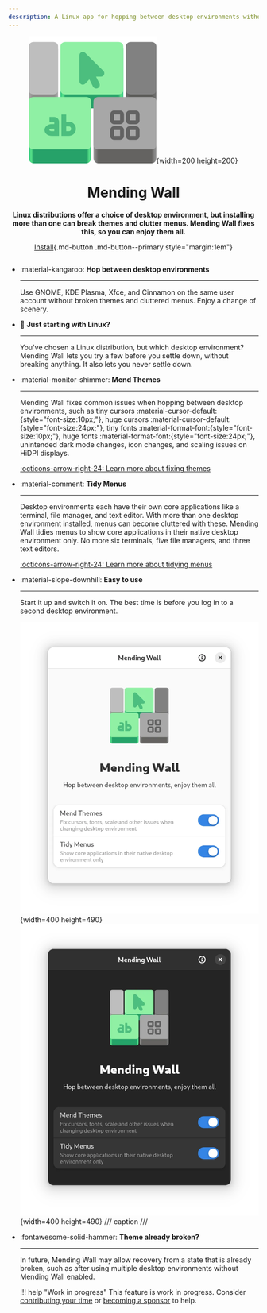 ```yaml
---
description: A Linux app for hopping between desktop environments without broken themes or cluttered menus.
---
```


<div style="text-align:center;" markdown>

![Mending Wall icon](assets/logo.svg){width=200 height=200}

# **Mending Wall**

**Linux distributions offer a choice of desktop environment, but installing more than one can break themes and clutter menus. Mending Wall fixes this, so you can enjoy them all.**

[Install](getting-started.md){.md-button .md-button--primary style="margin:1em"}

</div>

<div style="margin-top:2em;" class="grid cards" markdown>

-   :material-kangaroo: __Hop between desktop environments__

    ---
  
    Use GNOME, KDE Plasma, Xfce, and Cinnamon on the same user account without broken themes and cluttered menus. Enjoy a change of scenery.

-   :eyes: __Just starting with Linux?__

    ---
  
    You've chosen a Linux distribution, but which desktop environment? Mending Wall lets you try a few before you settle down, without breaking anything. It also lets you never settle down.
    
-   :material-monitor-shimmer: __Mend Themes__

    ---
  
    Mending Wall fixes common issues when hopping between desktop environments, such as  tiny cursors :material-cursor-default:{style="font-size:10px;"}, huge cursors :material-cursor-default:{style="font-size:24px;"}, tiny fonts :material-format-font:{style="font-size:10px;"}, huge fonts :material-format-font:{style="font-size:24px;"}, unintended dark mode changes, icon changes, and scaling issues on HiDPI displays.

    [:octicons-arrow-right-24: Learn more about fixing themes](mend-themes.md)
 
-   :material-comment: __Tidy Menus__

    ---
  
    Desktop environments each have their own core applications like a terminal, file manager, and text editor. With more than one desktop environment installed, menus can become cluttered with these. Mending Wall tidies menus to show core applications in their native desktop environment only. No more six terminals, five file managers, and three text editors.

    [:octicons-arrow-right-24: Learn more about tidying menus](tidy-menus.md)

-   :material-slope-downhill: __Easy to use__

    ---
  
    Start it up and switch it on. The best time is before you log in to a second desktop environment.

    ![Screenshot of the main application window, light mode](assets/screenshot_light.webp#only-light){width=400 height=490}![Screenshot of the main application window, dark mode](assets/screenshot_dark.webp#only-dark){width=400 height=490}
    /// caption
    ///

-   :fontawesome-solid-hammer: __Theme already broken?__

    ---
    
    In future, Mending Wall may allow recovery from a state that is already broken, such as after using multiple desktop environments without Mending Wall enabled.

    !!! help "Work in progress"
        This feature is work in progress. Consider [contributing your time](contributing.md) or [becoming a sponsor](https://github.com/sponsors/lawmurray) to help.

</div>


